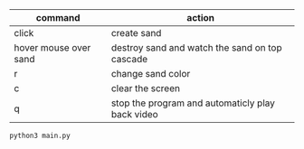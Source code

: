 |command|action|
|---|---|
|click|create sand|
|hover mouse over sand|destroy sand and watch the sand on top cascade|
|r|change sand color|
|c|clear the screen|
|q|stop the program and automaticly play back video|

```sh
python3 main.py
```
